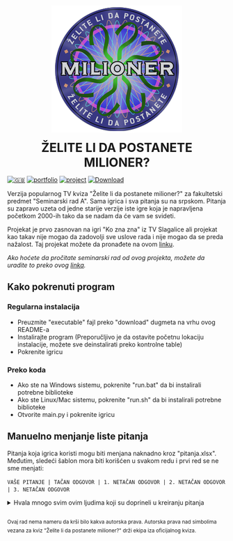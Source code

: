 <p align="center">
  <img src="https://raw.githubusercontent.com/matijakljajic/milionerpy/main/resources/icon.png" alt="logo">
  <h1 align="center" style="margin: 0 auto 0 auto;">ŽELITE LI DA POSTANETE MILIONER?</h1>
  </p>

[![🇬🇧](https://img.shields.io/badge/🇬🇧-2ea44f?style=for-the-badge)](https://github.com/matijakljajic/milionerpy/blob/main/README.md) [![portfolio](https://img.shields.io/badge/portfolio-2ea44f?style=for-the-badge)](https://matijakljajic.github.io/) [![project](https://img.shields.io/badge/project-2ea44f?style=for-the-badge)](https://matijakljajic.github.io/milionerpy/) [![Download](https://img.shields.io/badge/Download-2ea44f?style=for-the-badge)]()

Verzija popularnog TV kviza "Želite li da postanete milioner?" za fakultetski predmet "Seminarski rad A". Sama igrica i sva pitanja su na srpskom. Pitanja su zapravo uzeta od jedne starije verzije iste igre koja je napravljena početkom 2000-ih tako da se nadam da će vam se svideti.

Projekat je prvo zasnovan na igri "Ko zna zna" iz TV Slagalice ali projekat kao takav nije mogao da zadovolji sve uslove rada i nije mogao da se preda nažalost. Taj projekat možete da pronađete na ovom [linku](https://github.com/matijakljajic/koznaznarevamp).

*Ako hoćete da pročitate seminarski rad od ovog projekta, možete da uradite to preko ovog [linka](https://raw.githubusercontent.com/matijakljajic/milionerpy/main/Skript%20jezici%20-%20Seminarski%20rad%20A.pdf).*


## Kako pokrenuti program

### Regularna instalacija

- Preuzmite "executable" fajl preko "download" dugmeta na vrhu ovog README-a
- Instalirajte program (Preporučljivo je da ostavite početnu lokaciju instalacije, možete sve deinstalirati preko kontrolne table)
- Pokrenite igricu

### Preko koda

- Ako ste na Windows sistemu, pokrenite "run.bat" da bi instalirali potrebne biblioteke
- Ako ste Linux/Mac sistemu, pokrenite "run.sh" da bi instalirali potrebne biblioteke
- Otvorite main.py i pokrenite igricu


## Manuelno menjanje liste pitanja

Pitanja koja igrica koristi mogu biti menjana naknadno kroz "pitanja.xlsx". Međutim, sledeći šablon mora biti korišćen u svakom redu i prvi red se ne sme menjati:

`VAŠE PITANJE | TAČAN ODGOVOR | 1. NETAČAN ODGOVOR | 2. NETAČAN ODGOVOR | 3. NETAČAN ODGOVOR`

<details>
<summary>
Hvala mnogo svim ovim ljudima koji su doprineli u kreiranju pitanja
</summary>

Name | Email
:---:|:---:
Barbara Lučić | barbara@telekom.yu
Milika Delić | milika@eunet.yu
Radomir Lopusina | ~
Danko Vasiljević | ayrton@bitsyu.net
Ines | ines@ptt.yu
Olja | lavica.o@EUnet.yu
Bojan Bojcetić | marat@EUnet.yu
Marko Pavlović | ~
Daniel Keleman | ~
Željko Vejnović | ~
Aleksandar Mitić | ~
Nebojša Tmusić | ~
Milan Raonić | ~
Bojan | mbojan@drenik.net
Milan Dobri | mdobri@infosky.net
Laki | mikovic@nspoint.net
Srđan | mlaz@ptt.yu
Marko Nikolić | mmarkoni@sezampro.yu
Predrag Petrović | pedjolino_p@yahoo.com
Stefan Petrović | snakepit@musician.org
Vesna Suknović | ~
Živko Pantović | ~
Slaviša Nenadić | slavko6@ptt.yu
~ | mmajstor@tesla.rcub.bg.ac.yu
Vladimir Marković | vmarkovic@beotel.yu
Dragana Žižić | ~
Raco | racoyes@yahoo.com
Ernest Kovač | ernest_utd@yahoo.com
Milan Kukić | mkukic@hemo.net
Žarko Mihajlović | developer@beotel.net
Mija | zanatcentar@ptt.yu
Boban | slobodancu@telekom.yu
~ | majski@ptt.yu
Milan Kujundžić | mkujundzic@novosti.co.yu
Gjorgji Petkovski | koko@elektrosoft.com.mk
Blagoje Lazić | lazic15@ptt.yu
Miroslav Đovćoš | mdjovcos@ddor.co.yu
~ | stellamaris@cg.yu
Peđa Rodić | prodic@ptt.yu
Krle | ~
Ivan Milenković | skijumpingworld@yahoo.com
Veselin Sekulović | ~
Rade Zrnić | 100ka@mail.ru
Ana | mina2u@InfoSky.net
Bojan Veličković | vela@dma.co.yu
~ | vesavesa@beotel.yu
~ | nickola@EUnet.yu
Marko Bežulj | markone@Panet.co.yu
Jelena Marinković | jelena01@EUnet.yu
~ | anelej@bankerinter.net
Zvonko Popović | popovicmn@ptt.yu
Tomislav Tomašević | tomastom@ptt.yu
Marko Misiraća | marko@mediaproline.net
Ernest | ernestutd@neobee.net
Ivan Dobrić | zacinc@beotel.yu
Goran Stojanović | batagogi@ptt.yu
Aca Vesić | vesica@ptt.yu
Slobodan Kitanović | kids78@ptt.yu
~ | dandm@panet.co.yu
Srđan Lukić | schef@sdu.org.yu
Dragan Solak | dsolak@voban.co.yu
Nikola Ćosović | nix007@verat.net
Goran Janjić | janke@teleport.co.yu
Ivica | Jastreb@ptt.yu
~ | ljupce1@ptt.yu
Jasna Janković | jasna_jankovic@yahoo.com
~ | seria013@panet.co.yu
~ | dsansa@EUnet.yu
Srđan Janković | srka@EUnet.yu
Vlada | bvlada17@verat.net
Danilo | danilov@teol.net
Nikola Popović | nikolap@teol.net
Mirsad Kalamperović | kalamperovicm@cg.yu
~ | bhamby@sezampro.yu
~ | jovance15@mail.net.mk
Ivan Dobrić | zacinc@beotel.yu
Nikola | necropolis@ptt.yu
Maja Radovanović | rmaja@rstel.net
Strahinja Petrović | sm.astra@neobee.net
~ | vessna_yu@yahoo.com
~ | becej@EUnet.yu
~ | edo16@lsinter.net
</details>


##
<sup>Ovaj rad nema nameru da krši bilo kakva autorska prava. Autorska prava nad simbolima vezana za kviz "Želite li da postanete milioner?" drži ekipa iza oficijalnog kviza.</sup>
